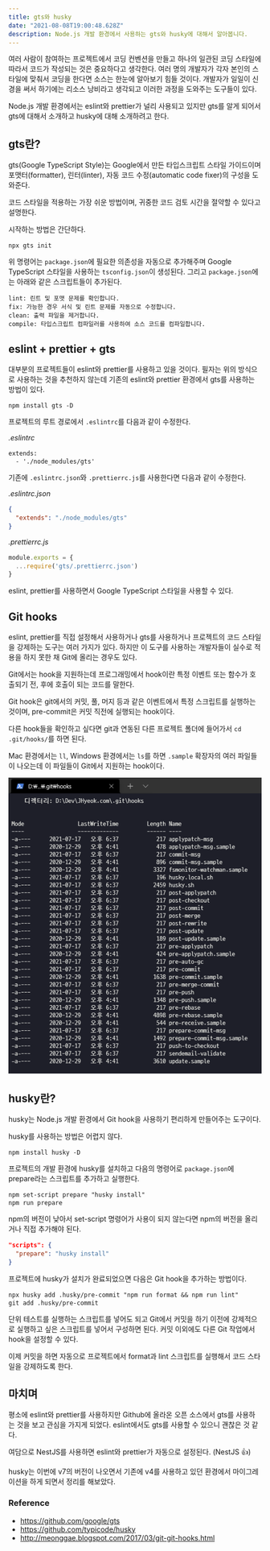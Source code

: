 ```yaml
---
title: gts와 husky
date: "2021-08-08T19:00:48.628Z"
description: Node.js 개발 환경에서 사용하는 gts와 husky에 대해서 알아봅니다.
---
```


여러 사람이 참여하는 프로젝트에서 코딩 컨벤션을 만들고 하나의 일관된 코딩 스타일에 따라서 코드가 작성되는 것은 중요하다고 생각한다. 여러 명의 개발자가 각자 본인의 스타일에 맞춰서 코딩을 한다면 소스는 한눈에 알아보기 힘들 것이다. 개발자가 일일이 신경을 써서 하기에는 리소스 낭비라고 생각되고 이러한 과정을 도와주는 도구들이 있다.

Node.js 개발 환경에서는 eslint와 prettier가 널리 사용되고 있지만 gts를 알게 되어서 gts에 대해서 소개하고 husky에 대해 소개하려고 한다.

## gts란?

gts(Google TypeScript Style)는 Google에서 만든 타입스크립트 스타일 가이드이며 포맷터(formatter), 린터(linter), 자동 코드 수정(automatic code fixer)의 구성을 도와준다.

코드 스타일을 적용하는 가장 쉬운 방법이며, 귀중한 코드 검토 시간을 절약할 수 있다고 설명한다.

시작하는 방법은 간단하다.

```
npx gts init
```

위 명령어는 `package.json`에 필요한 의존성을 자동으로 추가해주며 Google TypeScript 스타일을 사용하는 `tsconfig.json`이 생성된다. 그리고 `package.json`에는 아래와 같은 스크립트들이 추가된다.

```
lint: 린트 및 포맷 문제를 확인합니다.
fix: 가능한 경우 서식 및 린트 문제를 자동으로 수정합니다.
clean: 출력 파일을 제거합니다.
compile: 타입스크립트 컴파일러를 사용하여 소스 코드를 컴파일합니다.
```

## eslint + prettier + gts

대부분의 프로젝트들이 eslint와 prettier를 사용하고 있을 것이다. 필자는 위의 방식으로 사용하는 것을 추천하지 않는데 기존의 eslint와 prettier 환경에서 gts를 사용하는 방법이 있다.

```
npm install gts -D
```

프로젝트의 루트 경로에서 `.eslintrc`를 다음과 같이 수정한다.

*.eslintrc*

```
extends:
  - './node_modules/gts'
```

기존에 `.eslintrc.json`와 `.prettierrc.js`를 사용한다면 다음과 같이 수정한다.

*.eslintrc.json*

```json
{
  "extends": "./node_modules/gts"
}
```

*.prettierrc.js*

```javascript
module.exports = {
  ...require('gts/.prettierrc.json')
}
```

eslint, prettier를 사용하면서 Google TypeScript 스타일을 사용할 수 있다.

## Git hooks

eslint, prettier를 직접 설정해서 사용하거나 gts를 사용하거나 프로젝트의 코드 스타일을 강제하는 도구는 여러 가지가 있다. 하지만 이 도구를 사용하는 개발자들이 실수로 적용을 하지 못한 채 Git에 올리는 경우도 있다.

Git에서는 hook을 지원하는데 프로그래밍에서 hook이란 특정 이벤트 또는 함수가 호출되기 전, 후에 호출이 되는 코드를 말한다.

Git hook은 git에서의 커밋, 풀, 머지 등과 같은 이벤트에서 특정 스크립트를 실행하는 것이며, pre-commit은 커밋 직전에 실행되는 hook이다.

다른 hook들을 확인하고 싶다면 git과 연동된 다른 프로젝트 폴더에 들어가서 `cd .git/hooks/`를 하면 된다.

Mac 환경에서는 `ll`, Windows 환경에서는 `ls`를 하면 `.sample` 확장자의 여러 파일들이 나오는데 이 파일들이 Git에서 지원하는 hook이다.

![git-hooks](./git-hooks.png)

## husky란?

husky는 Node.js 개발 환경에서 Git hook을 사용하기 편리하게 만들어주는 도구이다.

husky를 사용하는 방법은 어렵지 않다.

```
npm install husky -D
```

프로젝트의 개발 환경에 husky를 설치하고 다음의 명령어로 `package.json`에 prepare라는 스크립트를 추가하고 실행한다.

```
npm set-script prepare "husky install"
npm run prepare
```

npm의 버전이 낮아서 set-script 명령어가 사용이 되지 않는다면 npm의 버전을 올리거나 직접 추가해야 된다.

```json
"scripts": {
  "prepare": "husky install"
}
```

프로젝트에 husky가 설치가 완료되었으면 다음은 Git hook을 추가하는 방법이다.

```
npx husky add .husky/pre-commit "npm run format && npm run lint"
git add .husky/pre-commit
```

단위 테스트를 실행하는 스크립트를 넣어도 되고 Git에서 커밋을 하기 이전에 강제적으로 실행하고 싶은 스크립트를 넣어서 구성하면 된다. 커밋 이외에도 다른 Git 작업에서 hook을 설정할 수 있다.

이제 커밋을 하면 자동으로 프로젝트에서 format과 lint 스크립트를 실행해서 코드 스타일을 강제하도록 한다.

## 마치며

평소에 eslint와 prettier를 사용하지만 Github에 올라온 오픈 소스에서 gts를 사용하는 것을 보고 관심을 가지게 되었다. eslint에서도 gts를 사용할 수 있으니 괜찮은 것 같다.

여담으로 NestJS를 사용하면 eslint와 prettier가 자동으로 설정된다. (NestJS 👍)

husky는 이번에 v7의 버전이 나오면서 기존에 v4를 사용하고 있던 환경에서 마이그레이션을 하게 되면서 정리를 해보았다.

### Reference
- https://github.com/google/gts
- https://github.com/typicode/husky
- http://meonggae.blogspot.com/2017/03/git-git-hooks.html
